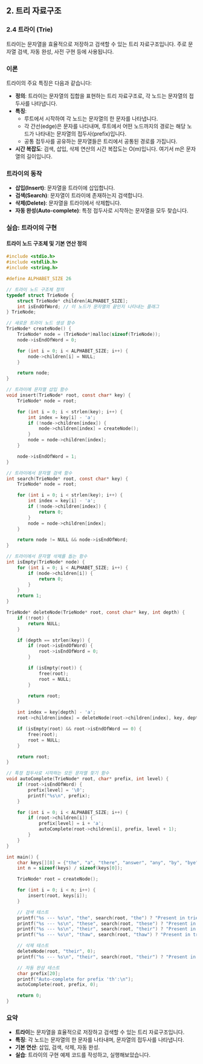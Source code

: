 ## 2. 트리 자료구조

### 2.4 트라이 (Trie)

트라이는 문자열을 효율적으로 저장하고 검색할 수 있는 트리 자료구조입니다. 주로 문자열 검색, 자동 완성, 사전 구현 등에 사용됩니다.

### 이론

트라이의 주요 특징은 다음과 같습니다:

- **정의**: 트라이는 문자열의 집합을 표현하는 트리 자료구조로, 각 노드는 문자열의 접두사를 나타냅니다.
- **특징**:
  - 루트에서 시작하여 각 노드는 문자열의 한 문자를 나타냅니다.
  - 각 간선(edge)은 문자를 나타내며, 루트에서 어떤 노드까지의 경로는 해당 노드가 나타내는 문자열의 접두사(prefix)입니다.
  - 공통 접두사를 공유하는 문자열들은 트리에서 공통된 경로를 가집니다.
- **시간 복잡도**: 검색, 삽입, 삭제 연산의 시간 복잡도는 O(m)입니다. 여기서 m은 문자열의 길이입니다.

### 트라이의 동작

- **삽입(Insert)**: 문자열을 트라이에 삽입합니다.
- **검색(Search)**: 문자열이 트라이에 존재하는지 검색합니다.
- **삭제(Delete)**: 문자열을 트라이에서 삭제합니다.
- **자동 완성(Auto-complete)**: 특정 접두사로 시작하는 문자열을 모두 찾습니다.

### 실습: 트라이의 구현

#### 트라이 노드 구조체 및 기본 연산 정의

```c
#include <stdio.h>
#include <stdlib.h>
#include <string.h>

#define ALPHABET_SIZE 26

// 트라이 노드 구조체 정의
typedef struct TrieNode {
    struct TrieNode* children[ALPHABET_SIZE];
    int isEndOfWord; // 이 노드가 문자열의 끝인지 나타내는 플래그
} TrieNode;

// 새로운 트라이 노드 생성 함수
TrieNode* createNode() {
    TrieNode* node = (TrieNode*)malloc(sizeof(TrieNode));
    node->isEndOfWord = 0;

    for (int i = 0; i < ALPHABET_SIZE; i++) {
        node->children[i] = NULL;
    }

    return node;
}

// 트라이에 문자열 삽입 함수
void insert(TrieNode* root, const char* key) {
    TrieNode* node = root;

    for (int i = 0; i < strlen(key); i++) {
        int index = key[i] - 'a';
        if (!node->children[index]) {
            node->children[index] = createNode();
        }
        node = node->children[index];
    }

    node->isEndOfWord = 1;
}

// 트라이에서 문자열 검색 함수
int search(TrieNode* root, const char* key) {
    TrieNode* node = root;

    for (int i = 0; i < strlen(key); i++) {
        int index = key[i] - 'a';
        if (!node->children[index]) {
            return 0;
        }
        node = node->children[index];
    }

    return node != NULL && node->isEndOfWord;
}

// 트라이에서 문자열 삭제를 돕는 함수
int isEmpty(TrieNode* node) {
    for (int i = 0; i < ALPHABET_SIZE; i++) {
        if (node->children[i]) {
            return 0;
        }
    }
    return 1;
}

TrieNode* deleteNode(TrieNode* root, const char* key, int depth) {
    if (!root) {
        return NULL;
    }

    if (depth == strlen(key)) {
        if (root->isEndOfWord) {
            root->isEndOfWord = 0;
        }

        if (isEmpty(root)) {
            free(root);
            root = NULL;
        }

        return root;
    }

    int index = key[depth] - 'a';
    root->children[index] = deleteNode(root->children[index], key, depth + 1);

    if (isEmpty(root) && root->isEndOfWord == 0) {
        free(root);
        root = NULL;
    }

    return root;
}

// 특정 접두사로 시작하는 모든 문자열 찾기 함수
void autoComplete(TrieNode* root, char* prefix, int level) {
    if (root->isEndOfWord) {
        prefix[level] = '\0';
        printf("%s\n", prefix);
    }

    for (int i = 0; i < ALPHABET_SIZE; i++) {
        if (root->children[i]) {
            prefix[level] = i + 'a';
            autoComplete(root->children[i], prefix, level + 1);
        }
    }
}

int main() {
    char keys[][8] = {"the", "a", "there", "answer", "any", "by", "bye", "their"};
    int n = sizeof(keys) / sizeof(keys[0]);

    TrieNode* root = createNode();

    for (int i = 0; i < n; i++) {
        insert(root, keys[i]);
    }

    // 검색 테스트
    printf("%s --- %s\n", "the", search(root, "the") ? "Present in trie" : "Not present in trie");
    printf("%s --- %s\n", "these", search(root, "these") ? "Present in trie" : "Not present in trie");
    printf("%s --- %s\n", "their", search(root, "their") ? "Present in trie" : "Not present in trie");
    printf("%s --- %s\n", "thaw", search(root, "thaw") ? "Present in trie" : "Not present in trie");

    // 삭제 테스트
    deleteNode(root, "their", 0);
    printf("%s --- %s\n", "their", search(root, "their") ? "Present in trie" : "Not present in trie");

    // 자동 완성 테스트
    char prefix[20];
    printf("Auto-complete for prefix 'th':\n");
    autoComplete(root, prefix, 0);

    return 0;
}
```

### 요약

- **트라이**는 문자열을 효율적으로 저장하고 검색할 수 있는 트리 자료구조입니다.
- **특징**: 각 노드는 문자열의 한 문자를 나타내며, 문자열의 접두사를 나타냅니다.
- **기본 연산**: 삽입, 검색, 삭제, 자동 완성.
- **실습**: 트라이의 구현 예제 코드를 작성하고, 실행해보았습니다.

